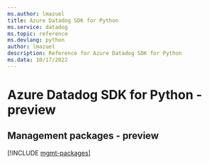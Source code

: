 ```yaml
---
ms.author: lmazuel
title: Azure Datadog SDK for Python
ms.service: datadog
ms.topic: reference
ms.devlang: python
author: lmazuel
description: Reference for Azure Datadog SDK for Python
ms.data: 10/17/2022
---
```

# Azure Datadog SDK for Python - preview

## Management packages - preview
[!INCLUDE [mgmt-packages](datadog-mgmt-index.md)]